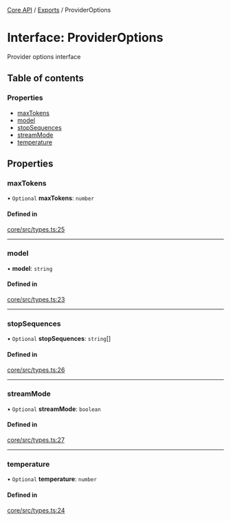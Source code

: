 <!-- 
 ⚠️  AUTO-GENERATED FILE - DO NOT EDIT MANUALLY
 This file is automatically generated by scripts/docs-generator.js
 To make changes, edit the source TypeScript files or update the generator script
-->

[Core API](../../) / [Exports](../modules) / ProviderOptions

# Interface: ProviderOptions

Provider options interface

## Table of contents

### Properties

- [maxTokens](ProviderOptions#maxtokens)
- [model](ProviderOptions#model)
- [stopSequences](ProviderOptions#stopsequences)
- [streamMode](ProviderOptions#streammode)
- [temperature](ProviderOptions#temperature)

## Properties

### maxTokens

• `Optional` **maxTokens**: `number`

#### Defined in

[core/src/types.ts:25](https://github.com/woojubb/robota/blob/e69ce1ca400ca7c668b510fd1c73d0c3c98d531f/packages/core/src/types.ts#L25)

___

### model

• **model**: `string`

#### Defined in

[core/src/types.ts:23](https://github.com/woojubb/robota/blob/e69ce1ca400ca7c668b510fd1c73d0c3c98d531f/packages/core/src/types.ts#L23)

___

### stopSequences

• `Optional` **stopSequences**: `string`[]

#### Defined in

[core/src/types.ts:26](https://github.com/woojubb/robota/blob/e69ce1ca400ca7c668b510fd1c73d0c3c98d531f/packages/core/src/types.ts#L26)

___

### streamMode

• `Optional` **streamMode**: `boolean`

#### Defined in

[core/src/types.ts:27](https://github.com/woojubb/robota/blob/e69ce1ca400ca7c668b510fd1c73d0c3c98d531f/packages/core/src/types.ts#L27)

___

### temperature

• `Optional` **temperature**: `number`

#### Defined in

[core/src/types.ts:24](https://github.com/woojubb/robota/blob/e69ce1ca400ca7c668b510fd1c73d0c3c98d531f/packages/core/src/types.ts#L24)
